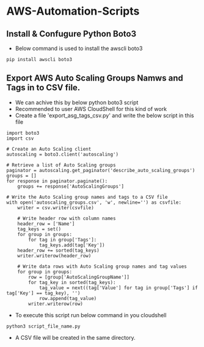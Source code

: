 # AWS-Automation-Scripts

## Install & Confugure Python Boto3
- Below command is used to install the awscli boto3
```
pip install awscli boto3
```

## Export AWS Auto Scaling Groups Namws and Tags in to CSV file.
- We can achive this by below python boto3 script
- Recommended to user AWS CloudShell for this kind of work
- Create a file 'export_asg_tags_csv.py' and write the below script in this file
```
import boto3
import csv

# Create an Auto Scaling client
autoscaling = boto3.client('autoscaling')

# Retrieve a list of Auto Scaling groups
paginator = autoscaling.get_paginator('describe_auto_scaling_groups')
groups = []
for response in paginator.paginate():
    groups += response['AutoScalingGroups']

# Write the Auto Scaling group names and tags to a CSV file
with open('autoscaling_groups.csv', 'w', newline='') as csvfile:
    writer = csv.writer(csvfile)

    # Write header row with column names
    header_row = ['Name']
    tag_keys = set()
    for group in groups:
        for tag in group['Tags']:
            tag_keys.add(tag['Key'])
    header_row += sorted(tag_keys)
    writer.writerow(header_row)

    # Write data rows with Auto Scaling group names and tag values
    for group in groups:
        row = [group['AutoScalingGroupName']]
        for tag_key in sorted(tag_keys):
            tag_value = next((tag['Value'] for tag in group['Tags'] if tag['Key'] == tag_key), '')
            row.append(tag_value)
        writer.writerow(row)
```
- To execute this script run below command in you cloudshell
```
python3 script_file_name.py
```
- A CSV file will be created in the same directory.

